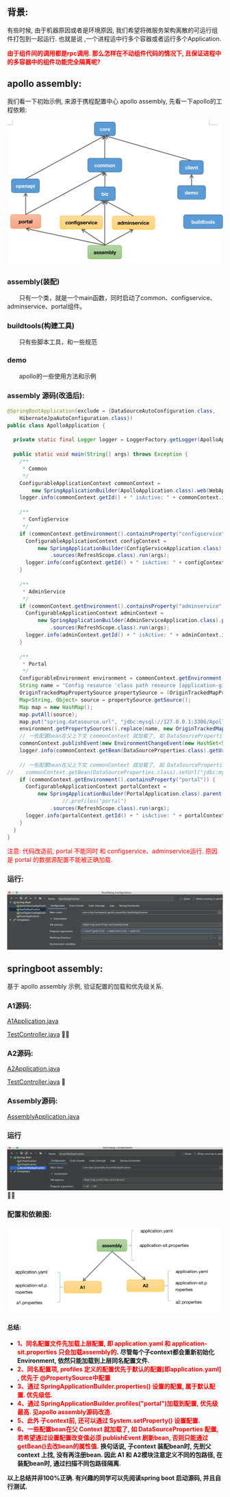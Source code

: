 ## 背景:
有些时候, 由于机器原因或者是环境原因, 我们希望将微服务架构离散的可运行组件打包到一起运行. 也就是说 ,一个进程运中行多个容器或者运行多个Application.

**<font color='red'>由于组件间的调用都是rpc调用. 那么怎样在不动组件代码的情况下, 且保证进程中的多容器中的组件功能完全隔离呢?</font>**

## apollo assembly:
我们看一下初始示例, 来源于携程配置中心 apollo assembly, 先看一下apollo的工程依赖:

![](doc/apollo-depency.png)

### assembly(装配)
  只有一个类，就是一个main函数，同时启动了common、configservice、adminservice、portal组件。

### buildtools(构建工具)
  只有些脚本工具，和一些规范

### demo
  apollo的一些使用方法和示例


### assembly 源码(改造后):
```java
@SpringBootApplication(exclude = {DataSourceAutoConfiguration.class,
    HibernateJpaAutoConfiguration.class})
public class ApolloApplication {

  private static final Logger logger = LoggerFactory.getLogger(ApolloApplication.class);

  public static void main(String[] args) throws Exception {
    /**
     * Common
     */
    ConfigurableApplicationContext commonContext =
        new SpringApplicationBuilder(ApolloApplication.class).web(WebApplicationType.NONE).run(args);
    logger.info(commonContext.getId() + " isActive: " + commonContext.isActive());

    /**
     * ConfigService
     */
    if (commonContext.getEnvironment().containsProperty("configservice")) {
      ConfigurableApplicationContext configContext =
          new SpringApplicationBuilder(ConfigServiceApplication.class).parent(commonContext)
              .sources(RefreshScope.class).run(args);
      logger.info(configContext.getId() + " isActive: " + configContext.isActive());
    }

    /**
     * AdminService
     */
    if (commonContext.getEnvironment().containsProperty("adminservice")) {
      ConfigurableApplicationContext adminContext =
          new SpringApplicationBuilder(AdminServiceApplication.class).parent(commonContext)
              .sources(RefreshScope.class).run(args);
      logger.info(adminContext.getId() + " isActive: " + adminContext.isActive());
    }

    /**
     * Portal
     */
    ConfigurableEnvironment environment = commonContext.getEnvironment();
    String name = "Config resource 'class path resource [application-github.properties]' via location 'optional:classpath:/'";
    OriginTrackedMapPropertySource propertySource = (OriginTrackedMapPropertySource) environment.getPropertySources().get(name);
    Map<String, Object> source = propertySource.getSource();
    Map map = new HashMap();
    map.putAll(source);
    map.put("spring.datasource.url", "jdbc:mysql://127.0.0.1:3306/ApolloPortalDB?useUnicode=true&characterEncoding=UTF-8&autoReconnect=true");
    environment.getPropertySources().replace(name, new OriginTrackedMapPropertySource(name, map));
    // 一些配置bean在父上下文 commonContext 就加载了, 如 DataSourceProperties 的配置, 死活在 portalContext 中更新profiles配置无效, 要启动 PortalApplication, 只能改bean的属性值，若希望通过设置配置改变值必须 publishEvent 刷新bean
    commonContext.publishEvent(new EnvironmentChangeEvent(new HashSet<String>(){{add("spring.datasource.url");}}));
    logger.info(commonContext.getBean(DataSourceProperties.class).getUrl());

    // 一些配置bean在父上下文 commonContext 就加载了, 如 DataSourceProperties 的配置, 死活在 portalContext 中更新profiles配置无效, 要启动 PortalApplication, 只能改bean的属性值，
//    commonContext.getBean(DataSourceProperties.class).setUrl("jdbc:mysql://127.0.0.1:3306/ApolloPortalDB?useUnicode=true&characterEncoding=UTF-8&autoReconnect=true");
    if (commonContext.getEnvironment().containsProperty("portal")) {
      ConfigurableApplicationContext portalContext =
          new SpringApplicationBuilder(PortalApplication.class).parent(commonContext).profiles("portal")
                  //.profiles("portal")
              .sources(RefreshScope.class).run(args);
      logger.info(portalContext.getId() + " isActive: " + portalContext.isActive());
    }
  }
}  
```
<font color='red'>注意: 代码改造前,  portal 不能同时 和 configservice、adminservice运行. 原因是 portal 的数据源配置不能被正确加载.</font>

### 运行:

![](doc/apollo-run.png)

## springboot assembly:
基于 apollo assembly 示例,  验证配置的加载和优先级关系.

### A1源码:
[A1Application.java](a1-ms/src/main/java/com/test/a1/A1Application.java)

[TestController.java](a1-ms/src/main/java/com/test/a1/TestController.java)

### A2源码:
[A2Application.java](a2-ms/src/main/java/com/test/a2/A2Application.java)

[TestController.java](a2-ms/src/main/java/com/test/a2/TestController.java)

### Assembly源码:
[AssemblyApplication.java](assembly-ms/src/main/java/com/test/assembly/AssemblyApplication.java)

### 运行

![](doc/springboot-assembly-run.png)

### 配置和依赖图:

![](doc/springboot-assembly-dep.png)

#### 总结:

- **<font color='red'>1、同名配置文件先加载上层配置, 即 application.yaml 和 application-sit.properties 只会加载assembly的</font>.** **尽管每个子context都会重新初始化 Environment, 依然只能加载到上层同名配置文件.**
- **<font color='red'>2、同名配置项,  profiles 定义的配置优先于默认的配置[即application.yaml] , 优先于 @PropertySource中配置 </font>**
- **<font color='red'>3、通过 SpringApplicationBuilder.properties() 设置的配置, 属于默认配置. 优先级低.</font>**
- **<font color='red'>4、通过 SpringApplicationBuilder.profiles("portal")加载到配置, 优先级最高. 见apollo assembly源码改造.</font>**
- **<font color='red'>5、此外 子context前, 还可以通过 System.setProperty() 设置配置.</font>**
- **<font color='red'>6、一些配置bean在父 Context 就加载了,  如 DataSourceProperties 配置,  若希望通过设置配置改变值必须 publishEvent 刷新bean, 否则只能通过getBean()去改bean的属性值.</font>** **换句话说, 子context 装配bean时, 先到父 context 上找, 没有再注册bean. 因此 A1 和 A2模块注意定义不同的包路径,  在装配bean时, 通过扫描不同包路径隔离.** 

**以上总结并非100%正确. 有兴趣的同学可以先阅读spring boot 启动源码, 并且自行测试.**